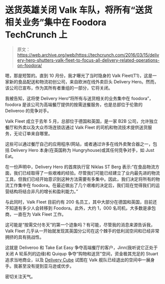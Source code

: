 # 送货英雄关闭 Valk 车队，将所有“送货相关业务”集中在 Foodora TechCrunch 上

> 原文：<https://web.archive.org/web/https://techcrunch.com/2016/03/15/delivery-hero-shutters-valk-fleet-to-focus-all-delivery-related-operations-on-foodora/>

嗯，那是短暂的。直到 10 月份，我才曝光了当时隐身的 Valk Fleet(T1)，这是一家新的食品配送和物流初创公司，来自欧洲在线外卖巨头 Delivery Hero。然而，该公司已宣布，作为其所有者重组的一部分，它将关闭。

我被告知，这将使 Delivery Hero“将所有与送货相关的业务集中在 foodora”，foodora 是该公司为高端餐厅提供的按需送餐服务，也是总部位于伦敦的 Deliveroo 的竞争对手。

Valk Fleet 成立于去年 5 月，总部位于德国和英国，是一家 B2B 公司，允许独立餐厅和外卖以及大众市场连锁店通过 Valk Fleet 的司机和物流技术提供送货服务，无论订单来自哪里。

这些可以通过餐厅自己的应用程序/网站，或者通过许多在线外卖聚合器之一，包括 Delivery Hero 本身(在英国称为 Hungryhouse)或其任何竞争对手，如 Just Eat。

在一份声明中，Delivery Hero 的首席执行官 Niklas ST Berg 表示:“在食品物流方面，我们已经取得了一些艰难的经验。尽管我们可能已经建立了业内最先进的物流工具，但我们已经开始意识到这种方法需要有多集中。因此，我们决定将所有的物流工作集中在 foodora。在最近做出了几个艰难的决定后，我们现在觉得我们的运营结构将结合非凡的增长和盈利能力。”

与此同时，Valk Fleet 目前约有 200 名员工，其中大部分在德国和英国，目前还不知道有多少人会转移到 Foodora。此外，大约 1，000 名司机，大多数是承包商，一直在为 Valk Fleet 工作。

这可能是“按需交付冬天”的第一个迹象吗？有可能，尽管我的消息来源告诉我，Valk Fleet 几乎从一开始就发现其英国分公司在这个棘手的低利润空间和已经非常拥挤的具有挑战性。

这就是 Deliveroo 和 Take Eat Easy 争夺高端餐厅的客户，Jinn(我听说它正处于关闭 A 轮系列的边缘)和 Quiqup 争夺“购物和送货”空间，资金极其充足的 Stuart 追求当地商业，以及 [Delivery Cube](https://web.archive.org/web/20221207205058/https://beta.techcrunch.com/2015/11/16/delivery-cube/) 试图在 Valk 舰队已经退出的空间中一展身手。我甚至没有提到亚马逊或优步。

密切关注天气。